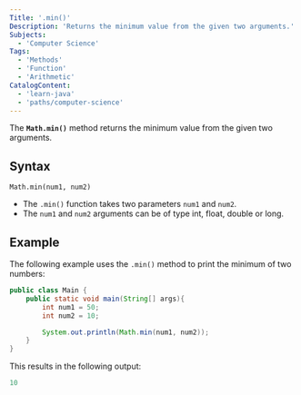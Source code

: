 ```yaml
---
Title: '.min()'
Description: 'Returns the minimum value from the given two arguments.'
Subjects:
  - 'Computer Science'
Tags:
  - 'Methods'
  - 'Function'
  - 'Arithmetic'
CatalogContent:
  - 'learn-java'
  - 'paths/computer-science'
---
```


The **`Math.min()`** method returns the minimum value from the given two arguments.

## Syntax

```pseudo
Math.min(num1, num2)
```
- The `.min()` function takes two parameters `num1` and `num2`.
- The `num1` and `num2` arguments can be of type int, float, double or long.

## Example

The following example uses the `.min()` method to print the minimum of two numbers:

```java
public class Main {
    public static void main(String[] args){
        int num1 = 50;
        int num2 = 10;

        System.out.println(Math.min(num1, num2));
    }
}
```

This results in the following output:

```java
10
```